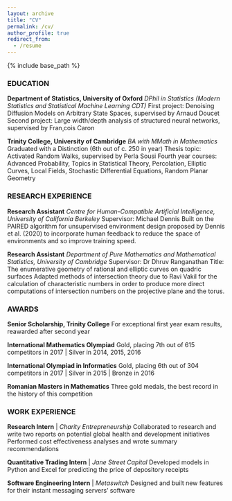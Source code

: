 ```yaml
---
layout: archive
title: "CV"
permalink: /cv/
author_profile: true
redirect_from:
  - /resume
---
```


{% include base_path %}

### EDUCATION
**Department of Statistics, University of Oxford**
_DPhil in Statistics (Modern Statistics and Statistical Machine Learning CDT)_
First project: Denoising Diffusion Models on Arbitrary State Spaces, supervised by Arnaud Doucet
Second project: Large width/depth analysis of structured neural networks, supervised by Fran¸cois Caron

**Trinity College, University of Cambridge**
_BA with MMath in Mathematics_
Graduated with a Distinction (6th out of c. 250 in year)
Thesis topic: Activated Random Walks, supervised by Perla Sousi
Fourth year courses: Advanced Probability, Topics in Statistical Theory, Percolation, Elliptic Curves, Local Fields, Stochastic Differential Equations, Random Planar Geometry


### RESEARCH EXPERIENCE
**Research Assistant**
_Centre for Human-Compatible Artificial Intelligence, University of California Berkeley_
Supervisor: Michael Dennis
Built on the PAIRED algorithm for unsupervised environment design proposed by Dennis et al. (2020) to incorporate human feedback to reduce the space of environments and so improve training speed.

**Research Assistant**
_Department of Pure Mathematics and Mathematical Statistics, University of Cambridge_
Supervisor: Dr Dhruv Ranganathan
Title: The enumerative geometry of rational and elliptic curves on quadric surfaces
Adapted methods of intersection theory due to Ravi Vakil for the calculation of characteristic numbers in order to
produce more direct computations of intersection numbers on the projective plane and the torus.


### AWARDS
**Senior Scholarship, Trinity College**
For exceptional first year exam results, reawarded after second year

**International Mathematics Olympiad**
Gold, placing 7th out of 615 competitors in 2017 | Silver in 2014, 2015, 2016

**International Olympiad in Informatics**
Gold, placing 6th out of 304 competitors in 2017 | Silver in 2015 | Bronze in 2016

**Romanian Masters in Mathematics**
Three gold medals, the best record in the history of this competition


### WORK EXPERIENCE
**Research Intern** | _Charity Entrepreneurship_
Collaborated to research and write two reports on potential global health and development initiatives
Performed cost effectiveness analyses and wrote summary recommendations

**Quantitative Trading Intern** | _Jane Street Capital_
Developed models in Python and Excel for predicting the price of depository receipts

**Software Engineering Intern** | _Metaswitch_
Designed and built new features for their instant messaging servers’ software
